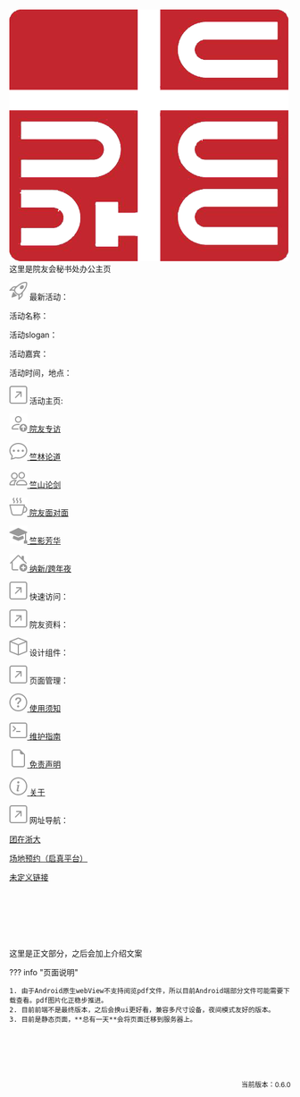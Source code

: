<link rel="stylesheet" type="text/css" href="./stylesheets/main.css">
<h1></h1>
<div class = "main-logo"><img src="./assets/logo2.png"></div>
<div class = "index__intro">这里是院友会秘书处办公主页</div>
                                                                                                                                           
<div class="main-adaptive-block">
  <p><div class = "text__token"><img src = "./assets/icon/rocket-takeoff.svg" alt = "icon"> 最新活动：</div></p>
  <div class = "main__container__textsub">
    <p><div class = "text__token"> 活动名称：</div><div class = "string__Data" id = "string1"></div></p>
    <p><div class = "text__token"> 活动slogan：</div><div class = "string__Data" id = "string2"></div></p>
    <p><div class = "text__token"> 活动嘉宾：</div><div class = "string__Data" id = "string3"></div></p>
    <p><div class = "text__token"> 活动时间，地点：</div><div class = "string__Data" id = "string4"></div></p>
  </div>
</div>
<div class="main-container" id = "container1">
  <div class="main-container-text" id = "container1-text1">
    <p><div class = "text__token"><img src = "./assets/icon/arrow-up-right-square.svg" alt = "icon"> 活动主页:</div></p>
    <p><div class = "text__token"><img src = "./assets/icon/person-up.svg" alt = "icon"><a href = ""> 院友专访</a></div></p>
    <p><div class = "text__token"><img src = "./assets/icon/chat-dots.svg" alt = "icon"><a href = ""> 竺林论道</a></div></p>
    <p><div class = "text__token"><a href = ""><img src = "./assets/icon/people.svg" alt = "icon"> 竺山论剑</a></div></p>
    <p><div class = "text__token"><a href = ""><img src = "./assets/icon/cup-hot.svg" alt = "icon"><a href = ""> 院友面对面</a></div></p>
    <p><div class = "text__token"><a href = ""><img src = "./assets/icon/mortarboard-fill.svg" alt = "icon"> 竺影芳华</a></div></p>
    <p><div class = "text__token"><a href = ""><img src = "./assets/icon/house-add.svg" alt = "icon"> 纳新/跨年夜</a></div></p>
  </div>
  <div class="main-container-text" id = "container1-text2">
    <p><div class = "text__token"><img src = "./assets/icon/arrow-up-right-square.svg" alt = "icon"> 快速访问：</div></p>
    <p><div class = "text__token"><a href = ""></a></div></p>
  </div>
  <div class="main-container-text-right" id = "container1-text3">
    <p><div class = "text__token"><img src = "./assets/icon/arrow-up-right-square.svg" alt = "icon"> 院友资料：</div></p>
    <p><div class = "text__token"><a href = ""></a></div></p>
  </div>
</div>
<div class="main-container" id = "container2">
  <div class="main-container-text" id = "container1-text4">
    <p><div class = "text__token"><img src = "./assets/icon/box.svg" alt = "icon"> 设计组件：</div></p>
  </div>
  <div class="main-container-text" id = "container1-text5">
    <p><div class = "text__token"><img src = "./assets/icon/arrow-up-right-square.svg" alt = "icon"> 页面管理：</div></p>
    <p><div class = "text__token"><img src = "./assets/icon/question-circle.svg" alt = "icon"><a href="https://hzeristo.github.io/SSoCKC/help/"> 使用须知</a></div></p>
    <p><div class = "text__token"><img src = "./assets/icon/terminal.svg" alt = "icon"><a href="https://hzeristo.github.io/SSoCKC/edit/"> 维护指南</a></div></p>
    <p><div class = "text__token"><img src = "./assets/icon/file-earmark.svg" alt = "icon"><a href="https://hzeristo.github.io/SSoCKC/disclaimer.html"> 免责声明</a></div></p>
    <p><div class = "text__token"><img src = "./assets/icon/info-circle.svg" alt = "icon"><a href="https://hzeristo.github.io/SSoCKC/about/"> 关于</a></div></p>
  </div>
  <div class="main-container-text-right" id = "container1-text6">
    <p><div class = "text__token"><img src = "./assets/icon/arrow-up-right-square.svg" alt = "icon"> 网址导航：</div></p>
    <p><a href="http://tzzd.zju.edu.cn/">团在浙大</a></p>
    <p><a href="https://qzonline.zju.edu.cn/hom/uni#/home">场地预约（启真平台）</a></p>
    <p><a href="http://www.youth.zju.edu.cn/sztz/">未定义链接</a></p>
    <p>　</p> <!--注意是全角空格-->
    <p>　</p>
    <p>　</p>
  </div>
</div>
<div class = "main-adaptive-block">这里是正文部分，之后会加上介绍文案</div>


??? info "页面说明"

    1. 由于Android原生webView不支持阅览pdf文件，所以目前Android端部分文件可能需要下载查看。pdf图片化正稳步推进。
    2. 目前前端不是最终版本，之后会换ui更好看，兼容多尺寸设备，夜间模式友好的版本。
    3. 目前是静态页面，**总有一天**会将页面迁移到服务器上。


<div style = "margin-top: 100px;text-align: right;font-size: 12px;" id = "version">
    <p>当前版本：0.6.0</p>
</div>

<script>  
    fetch('/currentState.json')
        .then(response => response.json())
        .then(jsonData => {
            const currentActivity = jsonData.current_activity;
            const debugText = jsonData.debug;
            const version = jsonData.version;
            document.getElementById('string1').textContent = currentActivity.name;
            document.getElementById('string2').textContent = currentActivity.slogan;
            document.getElementById('string3').textContent = currentActivity.people;
            document.getElementById('string4').textContent = currentActivity.time + "，" + currentActivity.location;
            document.getElementById('version').textContent = "当前版本：" + version;
            })
        .catch(error => console.error('Error fetching JSON file:', error));
</script>